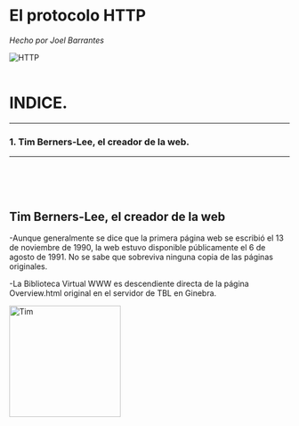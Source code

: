 # El protocolo HTTP

*Hecho por Joel Barrantes*

![HTTP](https://media.giphy.com/media/zn4qMNLewG8JSmKZ4y/giphy.gif)
<br />
<br />
# INDICE.
-----------------------
### 1. Tim Berners-Lee, el creador de la web.
*****************************
<br />
<br />
<br />

## Tim Berners-Lee, el creador de la web

-Aunque generalmente se dice que la primera página web se escribió el 13 de noviembre de 1990, la web estuvo disponible públicamente el 6 de agosto de 1991. No se sabe que sobreviva ninguna copia de las páginas originales.

-La Biblioteca Virtual WWW es descendiente directa de la página Overview.html original en el servidor de TBL en Ginebra.


<img src="/img/Tim_Berners_Lee.jpg" alt="Tim" width="200"/>
